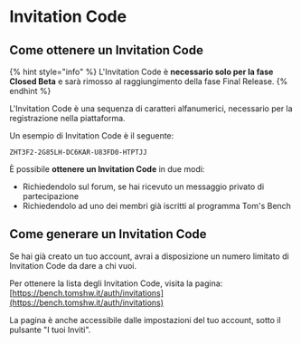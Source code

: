 # Invitation Code

## Come ottenere un Invitation Code

{% hint style="info" %}
L'Invitation Code è **necessario solo per la fase Closed Beta** e sarà rimosso al raggiungimento della fase Final Release.
{% endhint %}

L'Invitation Code è una sequenza di caratteri alfanumerici, necessario per la registrazione nella piattaforma.

Un esempio di Invitation Code è il seguente:

`ZHT3F2-2G85LH-DC6KAR-U83FD0-HTPTJJ`

È possibile **ottenere un Invitation Code** in due modi:

* Richiedendolo sul forum, se hai ricevuto un messaggio privato di partecipazione
* Richiedendolo ad uno dei membri già iscritti al programma Tom's Bench

## Come generare un Invitation Code

Se hai già creato un tuo account, avrai a disposizione un numero limitato di Invitation Code da dare a chi vuoi.

Per ottenere la lista degli Invitation Code, visita la pagina: [https://bench.tomshw.it/auth/invitations](https://bench.tomshw.it/auth/invitations)

La pagina è anche accessibile dalle impostazioni del tuo account, sotto il pulsante "I tuoi Inviti". 


